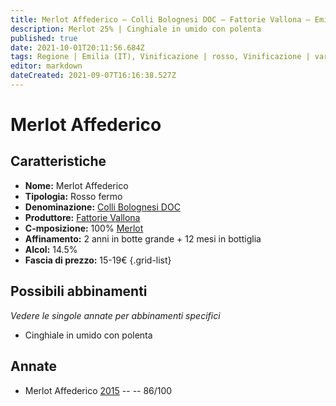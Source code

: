 ```yaml
---
title: Merlot Affederico – Colli Bolognesi DOC – Fattorie Vallona – Emilia (IT) – 15-19€ – 3★
description: Merlot 25% | Cinghiale in umido con polenta
published: true
date: 2021-10-01T20:11:56.684Z
tags: Regione | Emilia (IT), Vinificazione | rosso, Vinificazione | varietale, Vinificazione | fermo, Valutazioni | 5 stelle, Vitigni | Merlot, Prezzi | 15-19€, Alimento | cinghiale, Cottura | in umido, Aromatizzazione | con polenta
editor: markdown
dateCreated: 2021-09-07T16:16:38.527Z
---
```


# Merlot Affederico

## Caratteristiche
- **Nome:** Merlot Affederico 
- **Tipologia:** Rosso fermo
- **Denominazione:** [Colli Bolognesi DOC](/denominazioni/Italia/Emilia/DOC/Colli-Bolognesi) 
- **Produttore:** [Fattorie Vallona](/produttori/Italia/Emilia/Fattorie-Vallona) 
- **C-mposizione:** 100% [Merlot](/vitigni/Francia/merlot)
- **Affinamento:** 2 anni in botte grande + 12 mesi in bottiglia
- **Alcol:** 14.5%
- **Fascia di prezzo:** 15-19€
{.grid-list}



## Possibili abbinamenti
*Vedere le singole annate per abbinamenti specifici*

- Cinghiale in umido con polenta

## Annate
- Merlot Affederico [2015](/vini/Italia/Emilia/Fattorie-Vallona/Bologna-Rosso/2015) -- <span class="star-3"></span> -- 86/100

